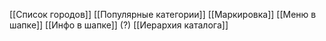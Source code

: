 [[Список городов]]
[[Популярные категории]]
[[Маркировка]]
[[Меню в шапке]]
[[Инфо в шапке]] (?)
[[Иерархия каталога]]